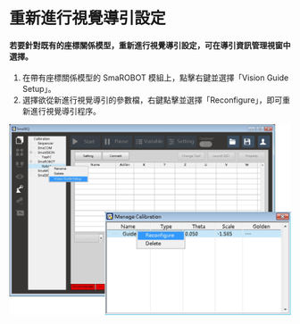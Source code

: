 # 重新進行視覺導引設定

#### 若要針對既有的座標關係模型，重新進行視覺導引設定，可在導引資訊管理視窗中選擇。

1. 在帶有座標關係模型的 SmaROBOT 模組上，點擊右鍵並選擇「Vision Guide Setup」。
2. 選擇欲從新進行視覺導引的參數檔，右鍵點擊並選擇「Reconfigure」，即可重新進行視覺導引程序。

![&#x624B;&#x81C2;&#x53D6;&#x7269;&#x8996;&#x89BA;&#x91CD;&#x65B0;&#x6821;&#x6B63;](../../../../.gitbook/assets/shi-jue-zhua-qu-zhong-xin-xiao-zheng.jpg)

